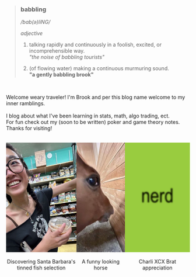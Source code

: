 > ### babbling
> */bab(ə)liNG/*
>
> *adjective*
> 
> 1. talking rapidly and continuously in a foolish, excited, or incomprehensible way.  
>    *"the noise of babbling tourists"*
> 
> 2. (of flowing water) making a continuous murmuring sound.  
>    **"a gently babbling brook"**

<br />

Welcome weary traveler! I'm Brook and per this blog name welcome to my inner ramblings. <br />
<br />
I blog about what I've been learning in stats, math, algo trading, ect. <br />
For fun check out my (soon to be written) poker and game theory notes. <br />
Thanks for visiting! <br />

<br />

<div style="display: flex; justify-content: space-between;">
  <div style="text-align: center;">
    <img src="https://github.com/brookchuang1111/brookchuang1111.github.io/raw/main/images/tinned_fish11.jpg" style="width: 100%; height: 300px; object-fit: cover; object-position: top;">
    <p>Discovering Santa Barbara's tinned fish selection</p>
  </div>
  <div style="text-align: center;">
    <img src="https://github.com/brookchuang1111/brookchuang1111.github.io/raw/main/images/weird_horse.jpg" style="width: 100%; height: 300px; object-fit: cover;">
    <p>A funny looking horse</p>
  </div>
  <div style="text-align: center;">
    <img src="https://github.com/brookchuang1111/brookchuang1111.github.io/raw/main/images/charliexcx_nerd.jpg" style="width: 100%; height: 300px; object-fit: cover;">
    <p>Charli XCX Brat appreciation</p>
  </div>
</div>
